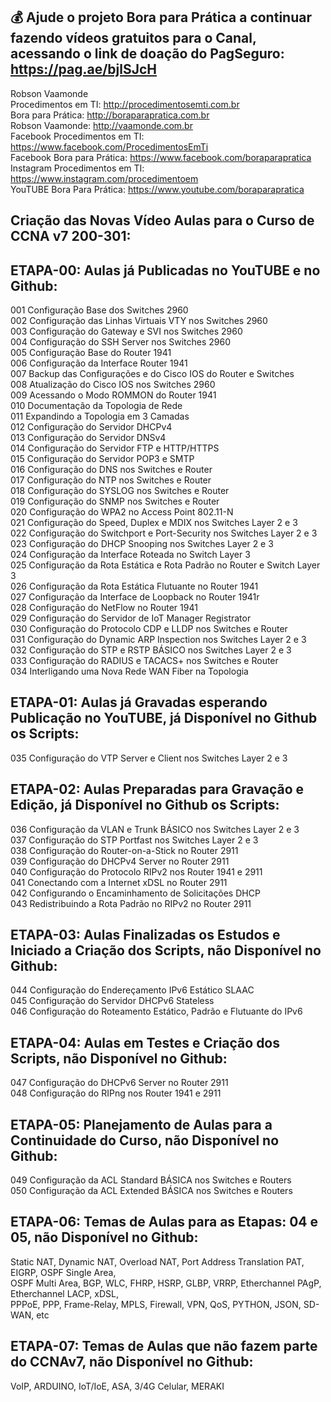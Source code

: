 ## 💰 Ajude o projeto Bora para Prática a continuar fazendo vídeos gratuitos para o Canal, acessando o link de doação do PagSeguro: https://pag.ae/bjlSJcH

Robson Vaamonde<br>
Procedimentos em TI: http://procedimentosemti.com.br<br>
Bora para Prática: http://boraparapratica.com.br<br>
Robson Vaamonde: http://vaamonde.com.br<br>
Facebook Procedimentos em TI: https://www.facebook.com/ProcedimentosEmTi<br>
Facebook Bora para Prática: https://www.facebook.com/boraparapratica<br>
Instagram Procedimentos em TI: https://www.instagram.com/procedimentoem<br>
YouTUBE Bora Para Prática: https://www.youtube.com/boraparapratica<br>

## **Criação das Novas Vídeo Aulas para o Curso de CCNA v7 200-301:**

## **ETAPA-00: Aulas já Publicadas no YouTUBE e no Github:**
001 Configuração Base dos Switches 2960<br>
002 Configuração das Linhas Virtuais VTY nos Switches 2960<br>
003 Configuração do Gateway e SVI nos Switches 2960<br>
004 Configuração do SSH Server nos Switches 2960<br>
005 Configuração Base do Router 1941<br>
006 Configuração da Interface Router 1941<br>
007 Backup das Configurações e do Cisco IOS do Router e Switches<br>
008 Atualização do Cisco IOS nos Switches 2960<br>
009 Acessando o Modo ROMMON do Router 1941<br>
010 Documentação da Topologia de Rede<br>
011 Expandindo a Topologia em 3 Camadas<br>
012 Configuração do Servidor DHCPv4<br>
013 Configuração do Servidor DNSv4<br>
014 Configuração do Servidor FTP e HTTP/HTTPS<br>
015 Configuração do Servidor POP3 e SMTP<br>
016 Configuração do DNS nos Switches e Router<br>
017 Configuração do NTP nos Switches e Router<br>
018 Configuração do SYSLOG nos Switches e Router<br>
019 Configuração do SNMP nos Switches e Router<br>
020 Configuração do WPA2 no Access Point 802.11-N<br>
021 Configuração do Speed, Duplex e MDIX nos Switches Layer 2 e 3<br>
022 Configuração do Switchport e Port-Security nos Switches Layer 2 e 3<br>
023 Configuração do DHCP Snooping nos Switches Layer 2 e 3<br>
024 Configuração da Interface Roteada no Switch Layer 3<br>
025 Configuração da Rota Estática e Rota Padrão no Router e Switch Layer 3<br>
026 Configuração da Rota Estática Flutuante no Router 1941<br>
027 Configuração da Interface de Loopback no Router 1941r<br>
028 Configuração do NetFlow no Router 1941<br>
029 Configuração do Servidor de IoT Manager Registrator<br>
030 Configuração do Protocolo CDP e LLDP nos Switches e Router<br>
031 Configuração do Dynamic ARP Inspection nos Switches Layer 2 e 3<br>
032 Configuração do STP e RSTP BÁSICO nos Switches Layer 2 e 3<br>
033 Configuração do RADIUS e TACACS+ nos Switches e Router<br>
034 Interligando uma Nova Rede WAN Fiber na Topologia

## **ETAPA-01: Aulas já Gravadas esperando Publicação no YouTUBE, já Disponível no Github os Scripts:**
035 Configuração do VTP Server e Client nos Switches Layer 2 e 3<br>

## **ETAPA-02: Aulas Preparadas para Gravação e Edição, já Disponível no Github os Scripts:**
036 Configuração da VLAN e Trunk BÁSICO nos Switches Layer 2 e 3<br>
037 Configuração do STP Portfast nos Switches Layer 2 e 3<br>
038 Configuração do Router-on-a-Stick no Router 2911<br>
039 Configuração do DHCPv4 Server no Router 2911<br>
040 Configuração do Protocolo RIPv2 nos Router 1941 e 2911<br>
041 Conectando com a Internet xDSL no Router 2911<br>
042 Configurando o Encaminhamento de Solicitações DHCP<br>
043 Redistribuindo a Rota Padrão no RIPv2 no Router 2911

## **ETAPA-03: Aulas Finalizadas os Estudos e Iniciado a Criação dos Scripts, não Disponível no Github:**
044 Configuração do Endereçamento IPv6 Estático SLAAC<br>
045 Configuração do Servidor DHCPv6 Stateless<br>
046 Configuração do Roteamento Estático, Padrão e Flutuante do IPv6

## **ETAPA-04: Aulas em Testes e Criação dos Scripts, não Disponível no Github:**
047 Configuração do DHCPv6 Server no Router 2911<br>
048 Configuração do RIPng nos Router 1941 e 2911

## **ETAPA-05: Planejamento de Aulas para a Continuidade do Curso, não Disponível no Github:**
049 Configuração da ACL Standard BÁSICA nos Switches e Routers<br>
050 Configuração da ACL Extended BÁSICA nos Switches e Routers

## **ETAPA-06: Temas de Aulas para as Etapas: 04 e 05, não Disponível no Github:**
Static NAT, Dynamic NAT, Overload NAT, Port Address Translation PAT, EIGRP, OSPF Single Area,<br>
OSPF Multi Area, BGP, WLC, FHRP, HSRP, GLBP, VRRP, Etherchannel PAgP, Etherchannel LACP, xDSL,<br>
PPPoE, PPP, Frame-Relay, MPLS, Firewall, VPN, QoS, PYTHON, JSON, SD-WAN, etc

## **ETAPA-07: Temas de Aulas que não fazem parte do CCNAv7, não Disponível no Github:**
VoIP, ARDUINO, IoT/IoE, ASA, 3/4G Celular, MERAKI <br>